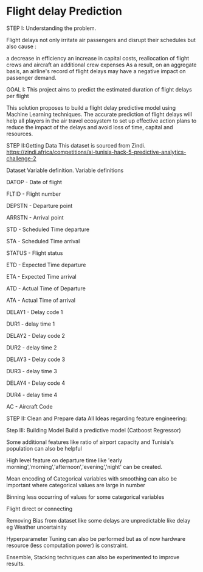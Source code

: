 # Flight delay Prediction

STEP I: Understanding the problem.

Flight delays not only irritate air passengers and disrupt their schedules but also cause :

a decrease in efficiency an increase in capital costs, reallocation of flight crews and aircraft an additional crew expenses As a result, on an aggregate basis, an airline's record of flight delays may have a negative impact on passenger demand.


GOAL I: This project aims to predict the estimated duration of flight delays per flight

This solution proposes to build a flight delay predictive model using Machine Learning techniques. The accurate prediction of flight delays will help all players in the air travel ecosystem to set up effective action plans to reduce the impact of the delays and avoid loss of time, capital and resources.

STEP II:Getting Data
This dataset is sourced from Zindi.
https://zindi.africa/competitions/ai-tunisia-hack-5-predictive-analytics-challenge-2

Dataset Variable definition.
Variable definitions

DATOP - Date of flight

FLTID - Flight number

DEPSTN - Departure point

ARRSTN - Arrival point

STD - Scheduled Time departure

STA - Scheduled Time arrival

STATUS - Flight status

ETD - Expected Time departure

ETA - Expected Time arrival

ATD - Actual Time of Departure

ATA - Actual Time of arrival

DELAY1 - Delay code 1

DUR1 - delay time 1

DELAY2 - Delay code 2

DUR2 - delay time 2

DELAY3 - Delay code 3

DUR3 - delay time 3

DELAY4 - Delay code 4

DUR4 - delay time 4

AC - Aircraft Code



STEP II: Clean and Prepare data
All Ideas regarding feature engineering:

Step III: Building Model
Build a predictive model (Catboost Regressor)


Some additional features like ratio of airport capacity and Tunisia's population can also be helpful

High level feature on departure time like 'early morning','morning','afternoon','evening','night' can be created.

Mean encoding of Categorical variables with smoothing can also be important where categorical values are large in number

Binning less occurring of values for some categorical variables

Flight direct or connecting

Removing Bias from dataset like some delays are unpredictable like delay eg Weather uncertainity

Hyperparameter Tuning can also be performed but as of now hardware resource (less computation power) is constraint.

Ensemble, Stacking techniques can also be experimented to improve results.


